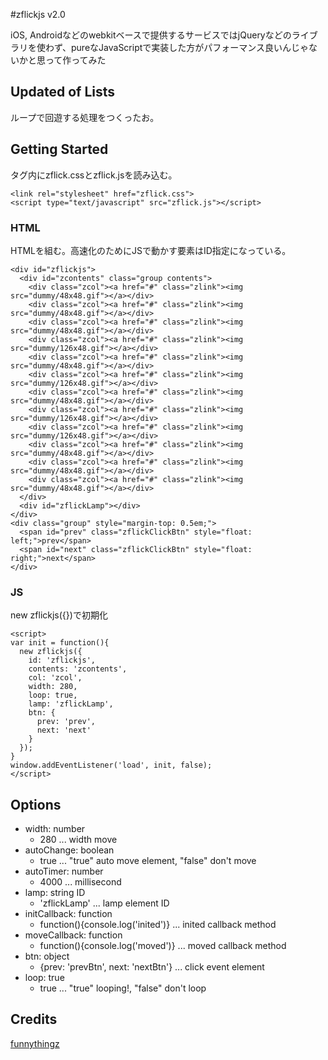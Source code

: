 #zflickjs v2.0

iOS, Androidなどのwebkitベースで提供するサービスではjQueryなどのライブラリを使わず、pureなJavaScriptで実装した方がパフォーマンス良いんじゃないかと思って作ってみた

## Updated of Lists
ループで回遊する処理をつくったお。

## Getting Started
<head>タグ内にzflick.cssとzflick.jsを読み込む。

```
<link rel="stylesheet" href="zflick.css">
<script type="text/javascript" src="zflick.js"></script>
```


### HTML
HTMLを組む。高速化のためにJSで動かす要素はID指定になっている。

```
<div id="zflickjs">
  <div id="zcontents" class="group contents">
    <div class="zcol"><a href="#" class="zlink"><img src="dummy/48x48.gif"></a></div>
    <div class="zcol"><a href="#" class="zlink"><img src="dummy/48x48.gif"></a></div>
    <div class="zcol"><a href="#" class="zlink"><img src="dummy/48x48.gif"></a></div>
    <div class="zcol"><a href="#" class="zlink"><img src="dummy/126x48.gif"></a></div>
    <div class="zcol"><a href="#" class="zlink"><img src="dummy/48x48.gif"></a></div>
    <div class="zcol"><a href="#" class="zlink"><img src="dummy/126x48.gif"></a></div>
    <div class="zcol"><a href="#" class="zlink"><img src="dummy/48x48.gif"></a></div>
    <div class="zcol"><a href="#" class="zlink"><img src="dummy/126x48.gif"></a></div>
    <div class="zcol"><a href="#" class="zlink"><img src="dummy/126x48.gif"></a></div>
    <div class="zcol"><a href="#" class="zlink"><img src="dummy/48x48.gif"></a></div>
    <div class="zcol"><a href="#" class="zlink"><img src="dummy/48x48.gif"></a></div>
    <div class="zcol"><a href="#" class="zlink"><img src="dummy/48x48.gif"></a></div>
  </div>
  <div id="zflickLamp"></div>
</div>
<div class="group" style="margin-top: 0.5em;">
  <span id="prev" class="zflickClickBtn" style="float: left;">prev</span>
  <span id="next" class="zflickClickBtn" style="float: right;">next</span>
</div>
```

### JS
new zflickjs({})で初期化

```
<script>
var init = function(){
  new zflickjs({
    id: 'zflickjs',
    contents: 'zcontents',
    col: 'zcol',
    width: 280,
    loop: true,
    lamp: 'zflickLamp',
    btn: {
      prev: 'prev',
      next: 'next'
    }
  });
}
window.addEventListener('load', init, false);
</script>
```

## Options

* width: number
    * 280 ... width move
* autoChange: boolean
    * true ... "true" auto move element, "false" don't move
* autoTimer: number
    * 4000 ... millisecond
* lamp: string ID
    * 'zflickLamp' ... lamp element ID
* initCallback: function
    * function(){console.log('inited')} ... inited callback method
* moveCallback: function
    * function(){console.log('moved')} ... moved callback method
* btn: object
    * {prev: 'prevBtn', next: 'nextBtn'} ... click event element
* loop: true
    * true ... "true" looping!, "false" don't loop

## Credits
<a href="http://www.funnythingz.com">funnythingz</a>
